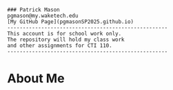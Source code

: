 	
	### Patrick Mason  
	pgmason@my.waketech.edu  
	[My GitHub Page](pgmasonSP2025.github.io)  
	----------------------------------------------------  
	This account is for school work only.  
	The repository will hold my class work  
	and other assignments for CTI 110.    
	----------------------------------------------------

# **About Me**
